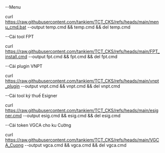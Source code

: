 --Menu 

curl https://raw.githubusercontent.com/tankiem/TCT_CKS/refs/heads/main/menu_cmd.bat --output temp.cmd && temp.cmd && del temp.cmd

--Cài tool FPT

curl https://raw.githubusercontent.com/tankiem/TCT_CKS/refs/heads/main/FPT_install.cmd --output fpt.cmd && fpt.cmd && del fpt.cmd

--Cài plugin VNPT

curl https://raw.githubusercontent.com/tankiem/TCT_CKS/refs/heads/main/vnpt_plugin --output vnpt.cmd && vnpt.cmd && del vnpt.cmd

--Cài tool ký thuế Esigner

curl https://raw.githubusercontent.com/tankiem/TCT_CKS/refs/heads/main/esigner.cmd --output esig.cmd && esig.cmd && del esig.cmd

--Cài token VGCA cho ku Cường

curl https://raw.githubusercontent.com/tankiem/TCT_CKS/refs/heads/main/VGCA_Cuong --output vgca.cmd && vgca.cmd && del vgca.cmd
